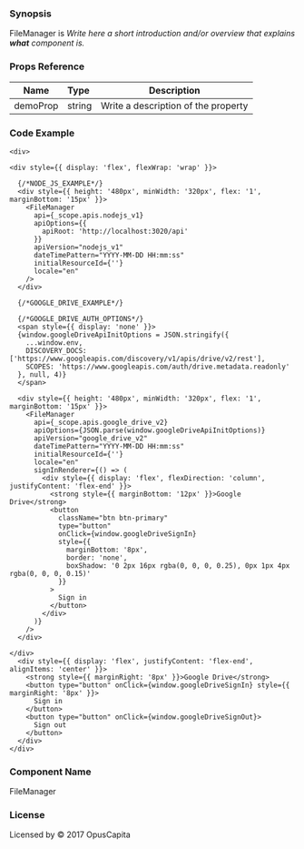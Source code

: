 ### Synopsis

FileManager is 
*Write here a short introduction and/or overview that explains **what** component is.*

### Props Reference

| Name                           | Type                    | Description                                                 |
| ------------------------------ | :---------------------- | ----------------------------------------------------------- |
| demoProp                       | string                  | Write a description of the property                         |

### Code Example

```
<div>

<div style={{ display: 'flex', flexWrap: 'wrap' }}>

  {/*NODE_JS_EXAMPLE*/}
  <div style={{ height: '480px', minWidth: '320px', flex: '1', marginBottom: '15px' }}>
    <FileManager
      api={_scope.apis.nodejs_v1}
      apiOptions={{
        apiRoot: 'http://localhost:3020/api'
      }}
      apiVersion="nodejs_v1"
      dateTimePattern="YYYY-MM-DD HH:mm:ss"
      initialResourceId={''}
      locale="en"
    />
  </div>
  
  {/*GOOGLE_DRIVE_EXAMPLE*/}
  
  {/*GOOGLE_DRIVE_AUTH_OPTIONS*/}
  <span style={{ display: 'none' }}>
  {window.googleDriveApiInitOptions = JSON.stringify({
    ...window.env,
    DISCOVERY_DOCS: ['https://www.googleapis.com/discovery/v1/apis/drive/v2/rest'],
    SCOPES: 'https://www.googleapis.com/auth/drive.metadata.readonly'
  }, null, 4)}
  </span>
  
  <div style={{ height: '480px', minWidth: '320px', flex: '1', marginBottom: '15px' }}>
    <FileManager
      api={_scope.apis.google_drive_v2}
      apiOptions={JSON.parse(window.googleDriveApiInitOptions)}
      apiVersion="google_drive_v2"
      dateTimePattern="YYYY-MM-DD HH:mm:ss"
      initialResourceId={''}
      locale="en"
      signInRenderer={() => (
        <div style={{ display: 'flex', flexDirection: 'column', justifyContent: 'flex-end' }}>
          <strong style={{ marginBottom: '12px' }}>Google Drive</strong>
          <button
            className="btn btn-primary"
            type="button"
            onClick={window.googleDriveSignIn}
            style={{
              marginBottom: '8px',
              border: 'none',
              boxShadow: '0 2px 16px rgba(0, 0, 0, 0.25), 0px 1px 4px rgba(0, 0, 0, 0.15)'
            }}
          >
            Sign in
          </button>
        </div>
      )}
    />
  </div>

</div>
  <div style={{ display: 'flex', justifyContent: 'flex-end', alignItems: 'center' }}>
    <strong style={{ marginRight: '8px' }}>Google Drive</strong>
    <button type="button" onClick={window.googleDriveSignIn} style={{ marginRight: '8px' }}>
      Sign in
    </button>
    <button type="button" onClick={window.googleDriveSignOut}>
      Sign out
    </button>
  </div>
</div>
```

### Component Name

FileManager

### License

Licensed by © 2017 OpusCapita

